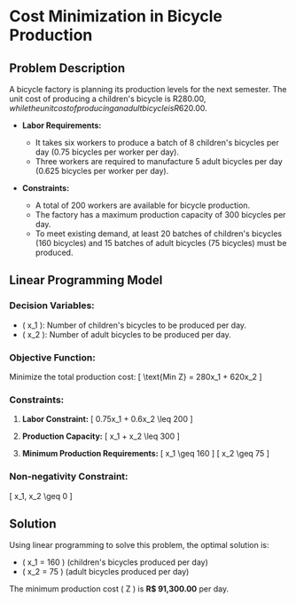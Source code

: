 # Cost Minimization in Bicycle Production

## Problem Description

A bicycle factory is planning its production levels for the next semester. The unit cost of producing a children's bicycle is R$280.00, while the unit cost of producing an adult bicycle is R$620.00.

- **Labor Requirements:**
  - It takes six workers to produce a batch of 8 children's bicycles per day (0.75 bicycles per worker per day).
  - Three workers are required to manufacture 5 adult bicycles per day (0.625 bicycles per worker per day).
  
- **Constraints:**
  - A total of 200 workers are available for bicycle production.
  - The factory has a maximum production capacity of 300 bicycles per day.
  - To meet existing demand, at least 20 batches of children's bicycles (160 bicycles) and 15 batches of adult bicycles (75 bicycles) must be produced.

## Linear Programming Model

### Decision Variables:
- \( x_1 \): Number of children's bicycles to be produced per day.
- \( x_2 \): Number of adult bicycles to be produced per day.

### Objective Function:
Minimize the total production cost:
\[
\text{Min Z} = 280x_1 + 620x_2
\]

### Constraints:
1. **Labor Constraint:**
\[
0.75x_1 + 0.6x_2 \leq 200
\]

2. **Production Capacity:**
\[
x_1 + x_2 \leq 300
\]

3. **Minimum Production Requirements:**
\[
x_1 \geq 160
\]
\[
x_2 \geq 75
\]

### Non-negativity Constraint:
\[
x_1, x_2 \geq 0
\]

## Solution

Using linear programming to solve this problem, the optimal solution is:

- \( x_1 = 160 \) (children's bicycles produced per day)
- \( x_2 = 75 \) (adult bicycles produced per day)

The minimum production cost \( Z \) is **R$ 91,300.00** per day.
